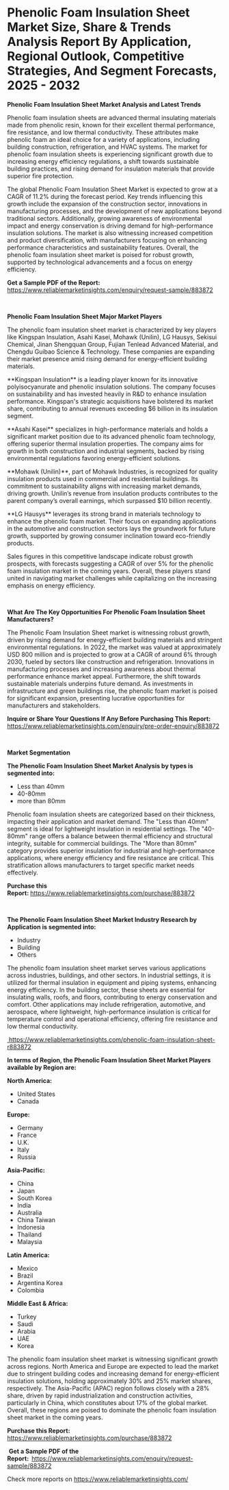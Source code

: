 <p><h1>Phenolic Foam Insulation Sheet Market Size, Share & Trends Analysis Report By Application, Regional Outlook, Competitive Strategies, And Segment Forecasts, 2025 - 2032</h1></p><p><strong>Phenolic Foam Insulation Sheet Market Analysis and Latest Trends</strong></p>
<p><p>Phenolic foam insulation sheets are advanced thermal insulating materials made from phenolic resin, known for their excellent thermal performance, fire resistance, and low thermal conductivity. These attributes make phenolic foam an ideal choice for a variety of applications, including building construction, refrigeration, and HVAC systems. The market for phenolic foam insulation sheets is experiencing significant growth due to increasing energy efficiency regulations, a shift towards sustainable building practices, and rising demand for insulation materials that provide superior fire protection.</p><p>The global Phenolic Foam Insulation Sheet Market is expected to grow at a CAGR of 11.2% during the forecast period. Key trends influencing this growth include the expansion of the construction sector, innovations in manufacturing processes, and the development of new applications beyond traditional sectors. Additionally, growing awareness of environmental impact and energy conservation is driving demand for high-performance insulation solutions. The market is also witnessing increased competition and product diversification, with manufacturers focusing on enhancing performance characteristics and sustainability features. Overall, the phenolic foam insulation sheet market is poised for robust growth, supported by technological advancements and a focus on energy efficiency.</p></p>
<p><strong>Get a Sample PDF of the Report:&nbsp;</strong> <a href="https://www.reliablemarketinsights.com/enquiry/request-sample/883872?utm_campaign=2179&utm_medium=2&utm_source=Github&utm_content=ia&utm_term=02042025&utm_id=phenolic-foam-insulation-sheet">https://www.reliablemarketinsights.com/enquiry/request-sample/883872</a></p>
<p>&nbsp;</p>
<p><strong>Phenolic Foam Insulation Sheet Major Market Players</strong></p>
<p><p>The phenolic foam insulation sheet market is characterized by key players like Kingspan Insulation, Asahi Kasei, Mohawk (Unilin), LG Hausys, Sekisui Chemical, Jinan Shengquan Group, Fujian Tenlead Advanced Material, and Chengdu Guibao Science & Technology. These companies are expanding their market presence amid rising demand for energy-efficient building materials.</p><p>**Kingspan Insulation** is a leading player known for its innovative polyisocyanurate and phenolic insulation solutions. The company focuses on sustainability and has invested heavily in R&D to enhance insulation performance. Kingspan's strategic acquisitions have bolstered its market share, contributing to annual revenues exceeding $6 billion in its insulation segment.</p><p>**Asahi Kasei** specializes in high-performance materials and holds a significant market position due to its advanced phenolic foam technology, offering superior thermal insulation properties. The company aims for growth in both construction and industrial segments, backed by rising environmental regulations favoring energy-efficient solutions.</p><p>**Mohawk (Unilin)**, part of Mohawk Industries, is recognized for quality insulation products used in commercial and residential buildings. Its commitment to sustainability aligns with increasing market demands, driving growth. Unilin’s revenue from insulation products contributes to the parent company’s overall earnings, which surpassed $10 billion recently.</p><p>**LG Hausys** leverages its strong brand in materials technology to enhance the phenolic foam market. Their focus on expanding applications in the automotive and construction sectors lays the groundwork for future growth, supported by growing consumer inclination toward eco-friendly products.</p><p>Sales figures in this competitive landscape indicate robust growth prospects, with forecasts suggesting a CAGR of over 5% for the phenolic foam insulation market in the coming years. Overall, these players stand united in navigating market challenges while capitalizing on the increasing emphasis on energy efficiency.</p></p>
<p>&nbsp;</p>
<p><strong>What Are The Key Opportunities For Phenolic Foam Insulation Sheet Manufacturers?</strong></p>
<p><p>The Phenolic Foam Insulation Sheet market is witnessing robust growth, driven by rising demand for energy-efficient building materials and stringent environmental regulations. In 2022, the market was valued at approximately USD 800 million and is projected to grow at a CAGR of around 6% through 2030, fueled by sectors like construction and refrigeration. Innovations in manufacturing processes and increasing awareness about thermal performance enhance market appeal. Furthermore, the shift towards sustainable materials underpins future demand. As investments in infrastructure and green buildings rise, the phenolic foam market is poised for significant expansion, presenting lucrative opportunities for manufacturers and stakeholders.</p></p>
<p><strong>Inquire or Share Your Questions If Any Before Purchasing This Report:</strong> <a href="https://www.reliablemarketinsights.com/enquiry/pre-order-enquiry/883872?utm_campaign=2179&utm_medium=2&utm_source=Github&utm_content=ia&utm_term=02042025&utm_id=phenolic-foam-insulation-sheet">https://www.reliablemarketinsights.com/enquiry/pre-order-enquiry/883872</a></p>
<p>&nbsp;</p>
<p><strong>Market Segmentation</strong></p>
<p><strong>The Phenolic Foam Insulation Sheet Market Analysis by types is segmented into:</strong></p>
<p><ul><li>Less than 40mm</li><li>40-80mm</li><li>more than 80mm</li></ul></p>
<p><p>Phenolic foam insulation sheets are categorized based on their thickness, impacting their application and market demand. The "Less than 40mm" segment is ideal for lightweight insulation in residential settings. The "40-80mm" range offers a balance between thermal efficiency and structural integrity, suitable for commercial buildings. The "More than 80mm" category provides superior insulation for industrial and high-performance applications, where energy efficiency and fire resistance are critical. This stratification allows manufacturers to target specific market needs effectively.</p></p>
<p><strong>Purchase this Report:&nbsp;</strong><a href="https://www.reliablemarketinsights.com/purchase/883872?utm_campaign=2179&utm_medium=2&utm_source=Github&utm_content=ia&utm_term=02042025&utm_id=phenolic-foam-insulation-sheet">https://www.reliablemarketinsights.com/purchase/883872</a></p>
<p>&nbsp;</p>
<p><strong>The Phenolic Foam Insulation Sheet Market Industry Research by Application is segmented into:</strong></p>
<p><ul><li>Industry</li><li>Building</li><li>Others</li></ul></p>
<p><p>The phenolic foam insulation sheet market serves various applications across industries, buildings, and other sectors. In industrial settings, it is utilized for thermal insulation in equipment and piping systems, enhancing energy efficiency. In the building sector, these sheets are essential for insulating walls, roofs, and floors, contributing to energy conservation and comfort. Other applications may include refrigeration, automotive, and aerospace, where lightweight, high-performance insulation is critical for temperature control and operational efficiency, offering fire resistance and low thermal conductivity.</p></p>
<p><a href="https://www.reliablemarketinsights.com/phenolic-foam-insulation-sheet-r883872?utm_campaign=2179&utm_medium=2&utm_source=Github&utm_content=ia&utm_term=02042025&utm_id=phenolic-foam-insulation-sheet">&nbsp;https://www.reliablemarketinsights.com/phenolic-foam-insulation-sheet-r883872</a></p>
<p><strong>In terms of Region, the Phenolic Foam Insulation Sheet Market Players available by Region are:</strong></p>
<p>
    <p> <strong> North America: </strong>
        <ul>
            <li>United States</li>
            <li>Canada</li>
        </ul>
        </p> 
    <p> <strong> Europe: </strong>
        <ul>
            <li>Germany</li>
            <li>France</li>
            <li>U.K.</li>
            <li>Italy</li>
            <li>Russia</li>
        </ul>
        </p> 
    <p> <strong> Asia-Pacific: </strong>
        <ul>
            <li>China</li>
            <li>Japan</li>
            <li>South Korea</li>
            <li>India</li>
            <li>Australia</li>
            <li>China Taiwan</li>
            <li>Indonesia</li>
            <li>Thailand</li>
            <li>Malaysia</li>
        </ul>
        </p> 
    <p> <strong> Latin America: </strong>
        <ul>
            <li>Mexico</li>
            <li>Brazil</li>
            <li>Argentina Korea</li>
            <li>Colombia</li>
        </ul>
        </p> 
    <p> <strong> Middle East & Africa: </strong>
        <ul>
            <li>Turkey</li>
            <li>Saudi</li>
            <li>Arabia</li>
            <li>UAE</li>
            <li>Korea</li>
        </ul>
    </p>
    </p>
<p><p>The phenolic foam insulation sheet market is witnessing significant growth across regions. North America and Europe are expected to lead the market due to stringent building codes and increasing demand for energy-efficient insulation solutions, holding approximately 30% and 25% market shares, respectively. The Asia-Pacific (APAC) region follows closely with a 28% share, driven by rapid industrialization and construction activities, particularly in China, which constitutes about 17% of the global market. Overall, these regions are poised to dominate the phenolic foam insulation sheet market in the coming years.</p></p>
<p><strong>Purchase this Report: </strong><a href="https://www.reliablemarketinsights.com/purchase/883872?utm_campaign=2179&utm_medium=2&utm_source=Github&utm_content=ia&utm_term=02042025&utm_id=phenolic-foam-insulation-sheet">https://www.reliablemarketinsights.com/purchase/883872</a></p>
<p>&nbsp;<strong>Get a Sample PDF of the Report:&nbsp;&nbsp;</strong><a href="https://www.reliablemarketinsights.com/enquiry/request-sample/883872?utm_campaign=2179&utm_medium=2&utm_source=Github&utm_content=ia&utm_term=02042025&utm_id=phenolic-foam-insulation-sheet">https://www.reliablemarketinsights.com/enquiry/request-sample/883872</a></p>
<p><strong></strong></p>
<p>Check more reports on <a href="https://www.reliablemarketinsights.com/?utm_campaign=2179&utm_medium=2&utm_source=Github&utm_content=ia&utm_term=02042025&utm_id=phenolic-foam-insulation-sheet">https://www.reliablemarketinsights.com/</a></p>